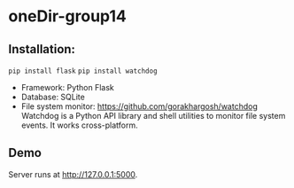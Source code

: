 oneDir-group14
==============

Installation:
--------
`pip install flask`
`pip install watchdog`

* Framework: Python Flask
* Database: SQLite
* File system monitor: https://github.com/gorakhargosh/watchdog Watchdog is a Python API library and shell utilities
to monitor file system events. It works cross-platform.

Demo
--------
Server runs at http://127.0.0.1:5000.
